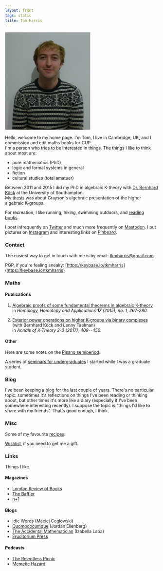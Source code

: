```yaml
---
layout: front
tags: static
title: Tom Harris
---
```


<div class="c1">
  <img border="0" height="320" src="/assets/images/tomharris.png">
</div>

Hello, welcome to my home page. I'm Tom, I live in Cambridge, UK, and I commission and edit maths books for CUP.  
I'm a person who tries to be interested in things. The things I like to think about most are:  

  * pure mathematics (PhD)
  * logic and formal systems in general
  * fiction
  * cultural studies (total amatuer)

Between 2011 and 2015 I did my PhD in algebraic K-theory with [Dr. Bernhard K&ouml;ck](http://www.southampton.ac.uk/maths/about/staff/bk2.page) at the University of Southampton.  
My [thesis](/assets/files/thesis.pdf) was about Grayson's algebraic presentation of the higher algebraic K-groups.

For recreation, I like running, hiking, swimming outdoors, and
[reading books](/books/).

I post infrequently on [Twitter](https://twitter.com/Eschatom) and much more frequently on [Mastodon](https://mastodon.social/users/tomharris). I put pictures on [Instagram](https://www.instagram.com/tkmharris/) and interesting links on [Pinboard](https://pinboard.in/u:tkmharris).


### Contact
The easiest way to get in touch with me is by email:
[&#116;&#107;&#109;&#104;&#97;&#114;&#114;&#105;&#115;&#64;&#103;&#109;&#97;&#105;&#108;&#46;&#99;&#111;&#109;](mailto:&#116;&#107;&#109;&#104;&#97;&#114;&#114;&#105;&#115;&#64;&#103;&#109;&#97;&#105;&#108;&#46;&#99;&#111;&#109;)

PGP, if you're feeling sneaky: [https://keybase.io/tkmharris](https://keybase.io/tkmharris)

### Maths

#### Publications
1. [Algebraic proofs of some fundamental theorems in algebraic K-theory](/assets/files/FundamentalTheoremsAlgebraicKtheory.pdf)  
in *Homology, Homotopy and Applications **17** (2015), no. 1, 267-280.*

2. [Exterior power operations on higher K-groups via binary complexes](/assets/files/ExteriorPowersBinaryComplexes.pdf)  
(with Bernhard K&ouml;ck and Lenny Taelman)  
in *Annals of K-Theory 2-3 (2017), 409--450.*

#### Other

Here are some notes on the [Pisano semiperiod](/assets/files/pisano_semiperiod.pdf).

A series of [seminars for undergraduates](http://ugseminars.co.nf/) I started while I was a graduate student.

### Blog

I've been keeping a [blog]() for the last couple of years. There's no particular topic: sometimes it's reflections on things I've been reading or thinking about, but other times it's more like a diary (especially if I've been somewhere interesting recently). I suppose the topic is "things I'd like to share with my friends". That's good enough, I think.

### Misc

Some of my favourite [recipes](/recipes/).

[Wishlist](/wishlist/), if you need to get me a gift.

### Links
Things I like.

#### Magazines
* [London Review of Books](https://www.lrb.co.uk/)
* [The Baffler](https://thebaffler.com/)
* [n+1](https://nplusonemag.com/)

#### Blogs
* [Idle Words](http://www.idlewords.com/) (Maciej Cegłowski)
* [Quomodocumque](https://quomodocumque.wordpress.com/) (Jordan Ellenberg)
* [The Accidental Mathematician](https://ilaba.wordpress.com/) (Izabella Laba)
* [Eruditorium Press](http://www.eruditorumpress.com/)

#### Podcasts
* [The Relentless Picnic](https://soundcloud.com/relentless-picnic)
* [Memetic Hazard](http://memetichazard.co.uk/)
